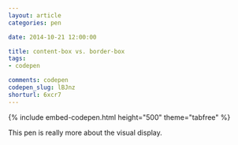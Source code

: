 ```yaml
---
layout: article
categories: pen

date: 2014-10-21 12:00:00

title: content-box vs. border-box
tags:
- codepen

comments: codepen
codepen_slug: lBJnz
shorturl: 6xcr7
---
```


{% include embed-codepen.html height="500" theme="tabfree" %}

This pen is really more about the visual display.

